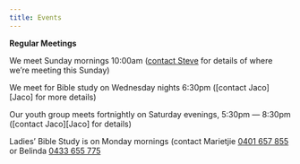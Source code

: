 ```yaml
---
title: Events
---
```


[Steve]: mailto:jaco@thehomechurch.com.au "Send email to: jaco@thehomechurch.com.au"


**Regular Meetings**

We meet Sunday mornings 10:00am ([contact Steve][Steve] for details of where we’re meeting this Sunday)

We meet for Bible study on Wednesday nights 6:30pm ([contact Jaco][Jaco] for more details)

Our youth group meets fortnightly on Saturday evenings, 5:30pm — 8:30pm ([contact Jaco][Jaco] for details)

Ladies’ Bible Study is on Monday mornings (contact Marietjie [0401 657 855](tel:+61401657855) or Belinda [0433 655 775](tel:+61433655775)
